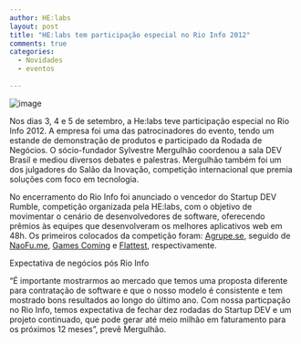 ```yaml
---
author: HE:labs
layout: post
title: "HE:labs tem participação especial no Rio Info 2012"
comments: true
categories:
  - Novidades
  - eventos
     
---
```

![image](/blog/images/posts/2012-09-11/rioinfo2012.jpg)

Nos dias 3, 4 e 5 de setembro, a He:labs teve participação especial no Rio Info 2012. A empresa foi uma das patrocinadores do evento, tendo um estande de demonstração de produtos e participado da Rodada de Negócios. O sócio-fundador Sylvestre Mergulhão coordenou a sala DEV Brasil e mediou diversos debates e palestras. Mergulhão também foi um dos julgadores do Salão da Inovação, competição internacional que premia soluções com foco em tecnologia.

No encerramento do Rio Info foi anunciado o vencedor do Startup DEV Rumble, competição organizada pela HE:labs, com o objetivo de movimentar o cenário de desenvolvedores de software, oferecendo prêmios às equipes que desenvolveram os melhores aplicativos web em 48h. Os  primeiros colocados da competição foram: [Agrupe.se](http://agrupe.se/), seguido de [NaoFu.me](http://naofu.me/), [Games Coming](http://gamescom.in/) e [Flattest](http://ar602.webbynode.us/), respectivamente.

Expectativa de negócios pós Rio Info

“É importante mostrarmos ao mercado que temos uma proposta diferente para contratação de software e que o nosso modelo é consistente e tem mostrado bons resultados ao longo do último ano.  Com nossa particpação no Rio Info, temos expectativa de fechar dez rodadas do Startup DEV e um projeto continuado, que pode gerar até  meio milhão em faturamento para os próximos 12 meses”, prevê Mergulhão.
